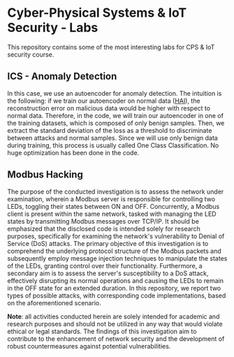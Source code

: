 # Cyber-Physical Systems & IoT Security - Labs

This repository contains some of the most interesting labs for CPS & IoT security course.

## ICS - Anomaly Detection

In this case, we use an autoencoder for anomaly detection. The intuition is the following: if we train our autoencoder on normal data ([HAI](https://github.com/icsdataset/hai)), the reconstruction error on malicious data would be higher with respect to normal data. Therefore, in the code, we will train our autoencoder in one of the training datasets, which is composed of only benign samples. Then, we extract the standard deviation of the loss as a threshold to discriminate between attacks and normal samples. Since we will use only benign data during training, this process is usually called One Class Classification. No huge optimization has been done in the code.

## Modbus Hacking

The purpose of the conducted investigation is to assess the network under examination, wherein a Modbus server is responsible for controlling two LEDs, toggling their states between ON and OFF. Concurrently, a Modbus client is present within the same network, tasked with managing the LED states by transmitting Modbus messages over TCP/IP. It should be emphasized that the disclosed code is intended solely for research purposes, specifically for examining the network's vulnerability to Denial of Service (DoS) attacks. The primary objective of this investigation is to comprehend the underlying protocol structure of the Modbus packets and subsequently employ message injection techniques to manipulate the states of the LEDs, granting control over their functionality. Furthermore, a secondary aim is to assess the server's susceptibility to a DoS attack, effectively disrupting its normal operations and causing the LEDs to remain in the OFF state for an extended duration. In this repository, we report two types of possible attacks, with corresponding code implementations, based on the aforementioned scenario.

**Note**: all activities conducted herein are solely intended for academic and research purposes and should not be utilized in any way that would violate ethical or legal standards. The findings of this investigation aim to contribute to the enhancement of network security and the development of robust countermeasures against potential vulnerabilities.
